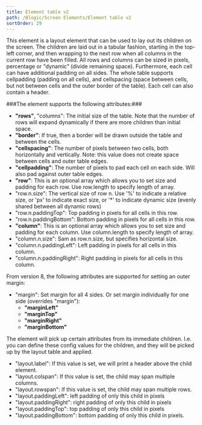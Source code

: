 ```yaml
---
title: Element table v2
path: /Blogic/Screen Elements/Element table v2
sortOrder: 29
---
```



This element is a layout element that can be used to lay out its children on the screen. The children are laid out in a tabular fashion, starting in the top-left corner, and then wrapping to the next row when all columns in the current row have been filled. All rows and columns can be sized in pixels, percentage or "dynamic" (divide remaining space). Furthermore, each cell can have additional padding on all sides. The whole table supports cellpadding (padding on all cells), and cellspacing (space between cells, but not between cells and the outer border of the table). Each cell can also contain a header.




###The element supports the following attributes:###


 - <b>"rows"</b>, "columns": The initial size of the table. Note that the number of rows will expand dynamically if there are more children than initial space.
 - <b>"border"</b>: If true, then a border will be drawn outside the table and between the cells.
 - <b>"cellspacing"</b>: The number of pixels between two cells, both horizontally and vertically. Note: this value does not create space between cells and outer table edges.
 - <b>"cellpadding"</b>: The number of pixels to pad each cell on each side. Will also pad against outer table edges.
 - <b>"row"</b>: This is an optional array which allows you to set size and padding for each row. Use row.length to specify length of array.
 - "row.n.size": The vertical size of row n. Use '%' to indicate a relative size, or 'px' to indicate exact size, or '*' to indicate dynamic size (evenly shared between all dynamic rows)
 - "row.n.paddingTop": Top padding in pixels for all cells in this row.
 - "row.n.paddingBottom": Bottom padding in pixels for all cells in this row.
 - <b>"column"</b>: This is an optional array which allows you to set size and padding for each column. Use column.length to specify length of array.
 - "column.n.size": Sam as row.n.size, but specifies horizontal size.
 - "column.n.paddingLeft": Left padding in pixels for all cells in this column.
 - "column.n.paddingRight": Right padding in pixels for all cells in this column.


From version 8, the following attributes are supported for setting an outer margin:


 - "margin": Set margin for all 4 sides. Or set margin individually for one side (overrides "margin"):
     - <b>"marginLeft"</b>
     - <b>"marginTop"</b>
     - <b>"marginRight"</b>
     - <b>"marginBottom"</b>


The element will pick up certain attributes from its immediate children. I.e. you can define these config values for the children, and they will be picked up by the layout table and applied.


 - "layout.label": If this value is set, we will print a header above the child element.
 - "layout.colspan": If this value is set, the child may span multiple columns.
 - "layout.rowspan": If this value is set, the child may span multiple rows.
 - "layout.paddingLeft": left padding of only this child in pixels
 - "layout.paddingRight": right padding of only this child in pixels
 - "layout.paddingTop": top padding of only this child in pixels
 - "layout.paddingBottom": bottom padding of only this child in pixels.


